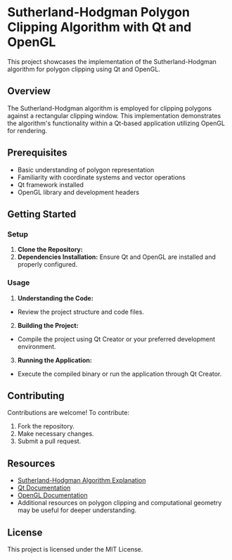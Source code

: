 # Sutherland-Hodgman Polygon Clipping Algorithm with Qt and OpenGL

This project showcases the implementation of the Sutherland-Hodgman algorithm for polygon clipping using Qt and OpenGL.

## Overview

The Sutherland-Hodgman algorithm is employed for clipping polygons against a rectangular clipping window. This implementation demonstrates the algorithm's functionality within a Qt-based application utilizing OpenGL for rendering.

## Prerequisites

- Basic understanding of polygon representation
- Familiarity with coordinate systems and vector operations
- Qt framework installed
- OpenGL library and development headers

## Getting Started

### Setup

1. **Clone the Repository:**
2. **Dependencies Installation:**
Ensure Qt and OpenGL are installed and properly configured.

### Usage

1. **Understanding the Code:**
- Review the project structure and code files.
2. **Building the Project:**
- Compile the project using Qt Creator or your preferred development environment.
3. **Running the Application:**
- Execute the compiled binary or run the application through Qt Creator.


## Contributing

Contributions are welcome! To contribute:
1. Fork the repository.
2. Make necessary changes.
3. Submit a pull request.

## Resources

- [Sutherland-Hodgman Algorithm Explanation](https://en.wikipedia.org/wiki/Sutherland%E2%80%93Hodgman_algorithm)
- [Qt Documentation](https://doc.qt.io/qt-5/)
- [OpenGL Documentation](https://www.opengl.org/documentation/)
- Additional resources on polygon clipping and computational geometry may be useful for deeper understanding.

## License

This project is licensed under the MIT License.
